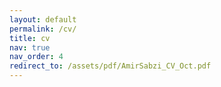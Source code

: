 ```yaml
---
layout: default
permalink: /cv/
title: cv
nav: true
nav_order: 4
redirect_to: /assets/pdf/AmirSabzi_CV_Oct.pdf
---
```

